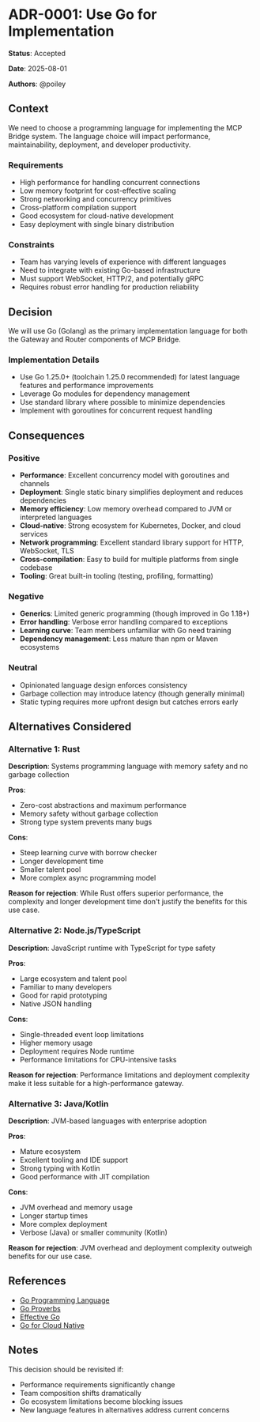 # ADR-0001: Use Go for Implementation

**Status**: Accepted

**Date**: 2025-08-01

**Authors**: @poiley

## Context

We need to choose a programming language for implementing the MCP Bridge system. The language choice will impact performance, maintainability, deployment, and developer productivity.

### Requirements

- High performance for handling concurrent connections
- Low memory footprint for cost-effective scaling
- Strong networking and concurrency primitives
- Cross-platform compilation support
- Good ecosystem for cloud-native development
- Easy deployment with single binary distribution

### Constraints

- Team has varying levels of experience with different languages
- Need to integrate with existing Go-based infrastructure
- Must support WebSocket, HTTP/2, and potentially gRPC
- Requires robust error handling for production reliability

## Decision

We will use Go (Golang) as the primary implementation language for both the Gateway and Router components of MCP Bridge.

### Implementation Details

- Use Go 1.25.0+ (toolchain 1.25.0 recommended) for latest language features and performance improvements
- Leverage Go modules for dependency management
- Use standard library where possible to minimize dependencies
- Implement with goroutines for concurrent request handling

## Consequences

### Positive

- **Performance**: Excellent concurrency model with goroutines and channels
- **Deployment**: Single static binary simplifies deployment and reduces dependencies
- **Memory efficiency**: Low memory overhead compared to JVM or interpreted languages
- **Cloud-native**: Strong ecosystem for Kubernetes, Docker, and cloud services
- **Network programming**: Excellent standard library support for HTTP, WebSocket, TLS
- **Cross-compilation**: Easy to build for multiple platforms from single codebase
- **Tooling**: Great built-in tooling (testing, profiling, formatting)

### Negative

- **Generics**: Limited generic programming (though improved in Go 1.18+)
- **Error handling**: Verbose error handling compared to exceptions
- **Learning curve**: Team members unfamiliar with Go need training
- **Dependency management**: Less mature than npm or Maven ecosystems

### Neutral

- Opinionated language design enforces consistency
- Garbage collection may introduce latency (though generally minimal)
- Static typing requires more upfront design but catches errors early

## Alternatives Considered

### Alternative 1: Rust

**Description**: Systems programming language with memory safety and no garbage collection

**Pros**:
- Zero-cost abstractions and maximum performance
- Memory safety without garbage collection
- Strong type system prevents many bugs

**Cons**:
- Steep learning curve with borrow checker
- Longer development time
- Smaller talent pool
- More complex async programming model

**Reason for rejection**: While Rust offers superior performance, the complexity and longer development time don't justify the benefits for this use case.

### Alternative 2: Node.js/TypeScript

**Description**: JavaScript runtime with TypeScript for type safety

**Pros**:
- Large ecosystem and talent pool
- Familiar to many developers
- Good for rapid prototyping
- Native JSON handling

**Cons**:
- Single-threaded event loop limitations
- Higher memory usage
- Deployment requires Node runtime
- Performance limitations for CPU-intensive tasks

**Reason for rejection**: Performance limitations and deployment complexity make it less suitable for a high-performance gateway.

### Alternative 3: Java/Kotlin

**Description**: JVM-based languages with enterprise adoption

**Pros**:
- Mature ecosystem
- Excellent tooling and IDE support
- Strong typing with Kotlin
- Good performance with JIT compilation

**Cons**:
- JVM overhead and memory usage
- Longer startup times
- More complex deployment
- Verbose (Java) or smaller community (Kotlin)

**Reason for rejection**: JVM overhead and deployment complexity outweigh benefits for our use case.

## References

- [Go Programming Language](https://golang.org/)
- [Go Proverbs](https://go-proverbs.github.io/)
- [Effective Go](https://golang.org/doc/effective_go)
- [Go for Cloud Native](https://www.cncf.io/blog/2020/09/17/go-for-cloud-native/)

## Notes

This decision should be revisited if:
- Performance requirements significantly change
- Team composition shifts dramatically
- Go ecosystem limitations become blocking issues
- New language features in alternatives address current concerns